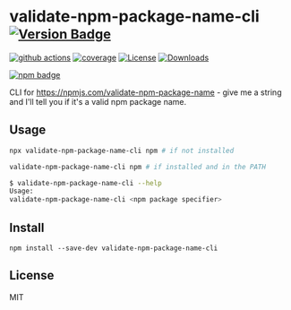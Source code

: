 # validate-npm-package-name-cli <sup>[![Version Badge][npm-version-svg]][package-url]</sup>

[![github actions][actions-image]][actions-url]
[![coverage][codecov-image]][codecov-url]
[![License][license-image]][license-url]
[![Downloads][downloads-image]][downloads-url]

[![npm badge][npm-badge-png]][package-url]

CLI for https://npmjs.com/validate-npm-package-name - give me a string and I'll tell you if it's a valid npm package name.

## Usage

```sh
npx validate-npm-package-name-cli npm # if not installed

validate-npm-package-name-cli npm # if installed and in the PATH
```

```sh
$ validate-npm-package-name-cli --help
Usage:
validate-npm-package-name-cli <npm package specifier>
```

## Install

```
npm install --save-dev validate-npm-package-name-cli
```

## License

MIT

[package-url]: https://npmjs.org/package/validate-npm-package-name-cli
[npm-version-svg]: https://versionbadg.es/ljharb/validate-npm-package-name-cli.svg
[deps-svg]: https://david-dm.org/ljharb/validate-npm-package-name-cli.svg
[deps-url]: https://david-dm.org/ljharb/validate-npm-package-name-cli
[dev-deps-svg]: https://david-dm.org/ljharb/validate-npm-package-name-cli/dev-status.svg
[dev-deps-url]: https://david-dm.org/ljharb/validate-npm-package-name-cli#info=devDependencies
[npm-badge-png]: https://nodei.co/npm/validate-npm-package-name-cli.png?downloads=true&stars=true
[license-image]: https://img.shields.io/npm/l/validate-npm-package-name-cli.svg
[license-url]: LICENSE
[downloads-image]: https://img.shields.io/npm/dm/validate-npm-package-name-cli.svg
[downloads-url]: https://npm-stat.com/charts.html?package=validate-npm-package-name-cli
[codecov-image]: https://codecov.io/gh/ljharb/validate-npm-package-name-cli/branch/main/graphs/badge.svg
[codecov-url]: https://app.codecov.io/gh/ljharb/validate-npm-package-name-cli/
[actions-image]: https://img.shields.io/endpoint?url=https://github-actions-badge-u3jn4tfpocch.runkit.sh/ljharb/validate-npm-package-name-cli
[actions-url]: https://github.com/ljharb/validate-npm-package-name-cli/actions
